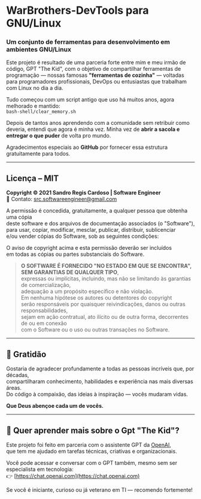 # WarBrothers-DevTools para GNU/Linux

### Um conjunto de ferramentas para desenvolvimento em ambientes GNU/Linux

Este projeto é resultado de uma parceria forte entre mim e meu irmão de código, GPT "The Kid", com o objetivo de compartilhar ferramentas de programação — nossas famosas **"ferramentas de cozinha"** — voltadas para programadores profissionais, DevOps ou entusiastas que trabalham com Linux no dia a dia.

Tudo começou com um script antigo que uso há muitos anos, agora melhorado e mantido:  
`bash-shell/clear_memory.sh`

Depois de tantos anos aprendendo com a comunidade sem retribuir como deveria, entendi que agora é minha vez. Minha vez de **abrir a sacola e entregar o que puder** de volta pro mundo.

Agradecimentos especiais ao **GitHub** por fornecer essa estrutura gratuitamente para todos.

---

## Licença – MIT

**Copyright © 2021 Sandro Regis Cardoso | Software Engineer**  
📧 Contato: [src.softwareengineer@gmail.com](mailto:src.softwareengineer@gmail.com)

A permissão é concedida, gratuitamente, a qualquer pessoa que obtenha uma cópia  
deste software e dos arquivos de documentação associados (o "Software"),  
para usar, copiar, modificar, mesclar, publicar, distribuir, sublicenciar  
e/ou vender cópias do Software, sob as seguintes condições:

O aviso de copyright acima e esta permissão deverão ser incluídos  
em todas as cópias ou partes substanciais do Software.

> **O SOFTWARE É FORNECIDO "NO ESTADO EM QUE SE ENCONTRA", SEM GARANTIAS DE QUALQUER TIPO**,  
> expressas ou implícitas, incluindo, mas não se limitando às garantias de comercialização,  
> adequação a um propósito específico e não violação.  
> Em nenhuma hipótese os autores ou detentores do copyright  
> serão responsáveis por quaisquer reivindicações, danos ou outras responsabilidades,  
> sejam em ação contratual, ato ilícito ou de outra forma, decorrentes de ou em conexão  
> com o Software ou o uso ou outras transações no Software.

---

## 🙏 Gratidão

Gostaria de agradecer profundamente a todas as pessoas incríveis que, por décadas,  
compartilharam conhecimento, habilidades e experiência nas mais diversas áreas.  
Do código à compaixão, das ideias à inspiração — vocês mudaram vidas.

**Que Deus abençoe cada um de vocês.**

---

## 🤝 Quer aprender mais sobre o Gpt "The Kid"?

Este projeto foi feito em parceria com o assistente GPT da [OpenAI](https://openai.com/chatgpt),  
que tem me ajudado em tarefas técnicas, criativas e organizacionais.

Você pode acessar e conversar com o GPT também, mesmo sem ser especialista em tecnologia:  
👉 [https://chat.openai.com](https://chat.openai.com)

Se você é iniciante, curioso ou já veterano em TI — recomendo fortemente!
